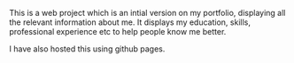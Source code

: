 This is a web project which is an intial version on my portfolio, displaying all the relevant information about me. It displays my education, skills, professional experience etc to help people know me better.

I have also hosted this using github pages.
